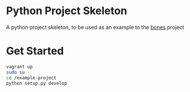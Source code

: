 # Python Project Skeleton

A python project skeleton, to be used as an example to the [bones](https://github.com/marghidanu/bones) project

# Get Started

```bash
vagrant up
sudo su -
cd /example-project
python setup.py develop
```
